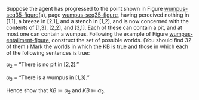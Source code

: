 

Suppose the agent has progressed to the point shown in
Figure <a class="insideBookFigRef" target="_blank" href="https://aimacode.github.io/aima-exercises/figures/wumpus-seq35-figure.png">wumpus-seq35-figure</a>(a), page <a class="pageRef" title="" href="#">wumpus-seq35-figure</a>,
having perceived nothing in [1,1], a breeze in [2,1], and a stench
in [1,2], and is now concerned with the contents of [1,3], [2,2],
and [3,1]. Each of these can contain a pit, and at most one can
contain a wumpus. Following the example of
Figure <a class="insideBookFigRef" target="_blank" href="https://aimacode.github.io/aima-exercises/figures/wumpus-entailment-figure.png">wumpus-entailment-figure</a>, construct the set of
possible worlds. (You should find 32 of them.) Mark the worlds in which
the KB is true and those in which each of the following sentences is
true:<br>

$\alpha_2$ = “There is no pit in [2,2].”<br>

$\alpha_3$ = “There is a wumpus in [1,3].”<br>

Hence show that ${KB} {\models}\alpha_2$ and
${KB} {\models}\alpha_3$.
